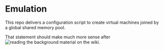 # Emulation
This repo delivers a configuration script to create virtual machines joined by a global shared memory pool.

That statement should make much more sense after ![reading the background material on the wiki.](https://github.com/FabricAttachedMemory/Emulation/wiki)
